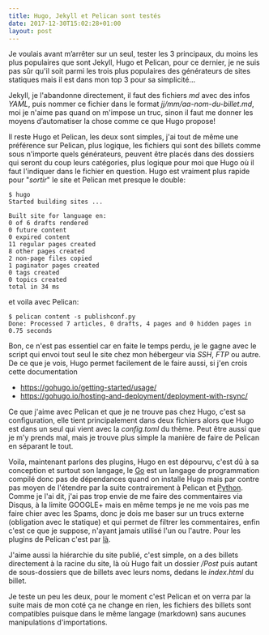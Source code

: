 ```yaml
---
title: Hugo, Jekyll et Pelican sont testés
date: 2017-12-30T15:02:28+01:00
layout: post
---
```


Je voulais avant m’arrêter sur un seul, tester les 3 principaux, du moins les plus populaires que sont Jekyll, Hugo et Pelican, pour ce dernier, je ne suis pas sûr qu'il soit parmi les trois plus populaires des générateurs de sites statiques mais il est dans mon top 3 pour sa simplicité...

Jekyll, je l'abandonne directement, il faut des fichiers *md* avec des infos *YAML*, puis nommer ce fichier dans le format *jj/mm/aa-nom-du-billet.md*, moi je n'aime pas quand on m'impose un truc, sinon il faut me donner les moyens d’automatiser la chose comme ce que Hugo propose!

Il reste Hugo et Pelican, les deux sont simples, j'ai tout de même une préférence sur Pelican, plus logique, les fichiers qui sont des billets comme sous n'importe quels générateurs, peuvent être placés dans des dossiers qui seront du coup leurs catégories, plus logique pour moi que Hugo où il faut l'indiquer dans le fichier en question. Hugo est vraiment plus rapide pour "*sortir*" le site et Pelican met presque le double:

	$ hugo
	Started building sites ...
	
	Built site for language en:
	0 of 6 drafts rendered
	0 future content
	0 expired content
	11 regular pages created
	8 other pages created
	2 non-page files copied
	1 paginator pages created
	0 tags created
	0 topics created
	total in 34 ms

et voila avec Pelican:

	$ pelican content -s publishconf.py
	Done: Processed 7 articles, 0 drafts, 4 pages and 0 hidden pages in 0.75 seconds
	
Bon, ce n'est pas essentiel car en faite le temps perdu, je le gagne avec le script qui envoi tout seul le site chez mon hébergeur via *SSH*, *FTP* ou autre. De ce que je vois, Hugo permet facilement de le faire aussi, si j'en crois cette documentation

- https://gohugo.io/getting-started/usage/
- https://gohugo.io/hosting-and-deployment/deployment-with-rsync/

Ce que j'aime avec Pelican et que je ne trouve pas chez Hugo, c'est sa configuration, elle tient principalement dans deux fichiers alors que Hugo est dans un seul qui vient avec la *config.toml* du thème. Peut être aussi que je m'y prends mal, mais je trouve plus simple la manière de faire de Pelican en séparant le tout.

Voila, maintenant parlons des plugins, Hugo en est dépourvu, c'est dû à sa conception et surtout son langage, le [Go](https://fr.wikipedia.org/wiki/Go_(langage)) est un langage de programmation compilé donc pas de dépendances quand on installe Hugo mais par contre pas moyen de l'étendre par la suite contrairement à Pelican et [Python](https://fr.wikipedia.org/wiki/Python_(langage)). Comme je l'ai dit, j'ai pas trop envie de me faire des commentaires via Disqus, à la limite GOOGLE+ mais en même temps je ne me vois pas me faire chier avec les Spams, donc je dois me baser sur un trucs externe (obligation avec le statique) et qui permet de filtrer les commentaires, enfin c'est ce que je suppose, n'ayant jamais utilisé l'un ou l'autre. Pour les plugins de Pelican c'est par [là](https://github.com/getpelican/pelican-plugins). 

J'aime aussi la hiérarchie du site publié, c'est simple, on a des billets directement à la racine du site, là où Hugo fait un dossier */Post* puis autant de sous-dossiers que de billets avec leurs noms, dedans le *index.html* du billet.

Je teste un peu les deux, pour le moment c'est Pelican et on verra par la suite mais de mon coté ça ne change en rien, les fichiers des billets sont compatibles puisque dans le même langage (markdown) sans aucunes manipulations d'importations.
